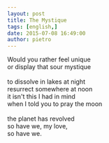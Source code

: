 ```yaml
---
layout: post
title: The Mystique
tags: [english,]
date: 2015-07-08 16:49:00
author: pietro
---
```

Would you rather feel unique<br/>or display that sour mystique<br/><br/>to dissolve in lakes at night<br/>resurrect somewhere at noon<br/>it isn't this I had in mind<br/>when I told you to pray the moon<br/><br/>the planet has revolved<br/>so have we, my love,<br/>so have we.
